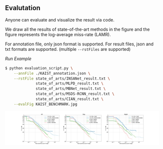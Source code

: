 ## Evalutation

Anyone can evaluate and visualize the result via code.

We draw all the results of state-of-the-art methods in the figure and the figure represents the log-average miss-rate (LAMR).

For annotation file, only json format is supported.
For result files, json and txt formats are supported. (multiple `--rstFiles` are supported)

_Run Example_
```bash
$ python evaluation_script.py \
    --annFile ./KAIST_annotation.json \
    --rstFile state_of_arts/INSANet_result.txt \
              state_of_arts/MLPD_result.txt \
              state_of_arts/MBNet_result.txt \
              state_of_arts/MSDS-RCNN_result.txt \
              state_of_arts/CIAN_result.txt \
    --evalFig KAIST_BENCHMARK.jpg
```
![result img](./KAIST_BENCHMARK.jpg)
